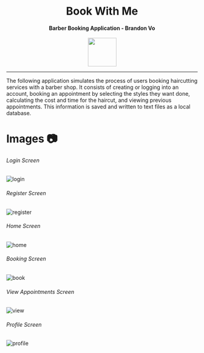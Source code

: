<h1 align="center">Book With Me</h1>
<p align="center">
  <b>Barber Booking Application - Brandon Vo </b><br>
  <br>
  <img src="https://images.vexels.com/media/users/3/216022/isolated/preview/c2888c116bf8872ce9957fa51caeb6fe-barber-shop-badge-by-vexels.png" width="75" height="75">

<p/>

---
 The following application simulates the process of users booking haircutting services with a barber shop.
 It consists of creating or logging into an account, booking an appointment by selecting the styles they want done,
 calculating the cost and time for the haircut, and viewing previous appointments.
 This information is saved and written to text files as a local database.
 
# Images 📷
###### Login Screen
![login](https://user-images.githubusercontent.com/76707560/121822155-86332d80-cc6b-11eb-85ef-ed608b5ed248.png)
###### Register Screen
![register](https://user-images.githubusercontent.com/76707560/121822157-892e1e00-cc6b-11eb-8e4a-d61d0399ff5d.png)
###### Home Screen
![home](https://user-images.githubusercontent.com/76707560/121822161-8cc1a500-cc6b-11eb-83d8-34b95c1437ee.png)
###### Booking Screen
![book](https://user-images.githubusercontent.com/76707560/121822163-8e8b6880-cc6b-11eb-94b3-79031307a04d.png)
###### View Appointments Screen
![view](https://user-images.githubusercontent.com/76707560/121822165-90edc280-cc6b-11eb-8808-827127a019b4.png)
###### Profile Screen
![profile](https://user-images.githubusercontent.com/76707560/121822167-92b78600-cc6b-11eb-933a-ced2f435e4be.png)
